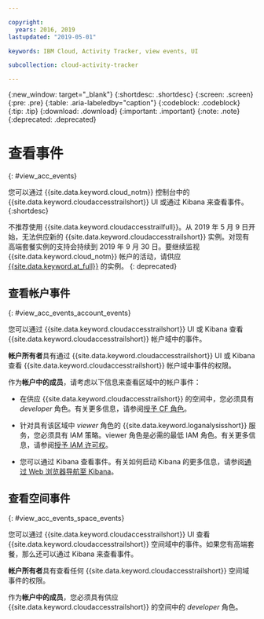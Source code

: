 ```yaml
---

copyright:
  years: 2016, 2019
lastupdated: "2019-05-01"

keywords: IBM Cloud, Activity Tracker, view events, UI

subcollection: cloud-activity-tracker

---
```


{:new_window: target="_blank"}
{:shortdesc: .shortdesc}
{:screen: .screen}
{:pre: .pre}
{:table: .aria-labeledby="caption"}
{:codeblock: .codeblock}
{:tip: .tip}
{:download: .download}
{:important: .important}
{:note: .note}
{:deprecated: .deprecated}

# 查看事件
{: #view_acc_events}

您可以通过 {{site.data.keyword.cloud_notm}} 控制台中的 {{site.data.keyword.cloudaccesstrailshort}} UI 或通过 Kibana 来查看事件。
{:shortdesc}
   
不推荐使用 {{site.data.keyword.cloudaccesstrailfull}}。从 2019 年 5 月 9 日开始，无法供应新的 {{site.data.keyword.cloudaccesstrailshort}} 实例。对现有高端套餐实例的支持会持续到 2019 年 9 月 30 日。要继续监视 {{site.data.keyword.cloud_notm}} 帐户的活动，请供应 [{{site.data.keyword.at_full}}](/docs/services/Activity-Tracker-with-LogDNA?topic=logdnaat-getting-started#getting-started) 的实例。
{: deprecated}


## 查看帐户事件
{: #view_acc_events_account_events}

您可以通过 {{site.data.keyword.cloudaccesstrailshort}} UI 或 Kibana 查看 {{site.data.keyword.cloudaccesstrailshort}} 帐户域中的事件。

**帐户所有者**具有通过 {{site.data.keyword.cloudaccesstrailshort}} UI 或 Kibana 查看 {{site.data.keyword.cloudaccesstrailshort}} 帐户域中事件的权限。

作为**帐户中的成员**，请考虑以下信息来查看区域中的帐户事件：

* 在供应 {{site.data.keyword.cloudaccesstrailshort}} 的空间中，您必须具有 *developer* 角色。有关更多信息，请参阅[授予 CF 角色](/docs/services/cloud-activity-tracker/how-to?topic=cloud-activity-tracker-grant_permissions#grant_cf_role)。

* 针对具有该区域中 *viewer* 角色的 {{site.data.keyword.loganalysisshort}} 服务，您必须具有 IAM 策略。viewer 角色是必需的最低 IAM 角色。有关更多信息，请参阅[授予 IAM 许可权](/docs/services/cloud-activity-tracker/how-to?topic=cloud-activity-tracker-grant_permissions#grant_iam_policy)。

* 您可以通过 Kibana 查看事件。有关如何启动 Kibana 的更多信息，请参阅[通过 Web 浏览器导航至 Kibana](/docs/services/cloud-activity-tracker/how-to/manage-events-ui?topic=cloud-activity-tracker-launch_kibana#launch_Kibana_from_browser)。



## 查看空间事件
{: #view_acc_events_space_events}

您可以通过 {{site.data.keyword.cloudaccesstrailshort}} UI 查看 {{site.data.keyword.cloudaccesstrailshort}} 空间域中的事件。如果您有高端套餐，那么还可以通过 Kibana 来查看事件。

**帐户所有者**具有查看任何 {{site.data.keyword.cloudaccesstrailshort}} 空间域事件的权限。

作为**帐户中的成员**，您必须具有供应 {{site.data.keyword.cloudaccesstrailshort}} 的空间中的 *developer* 角色。


